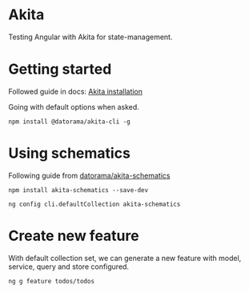 # Akita
Testing Angular with Akita for state-management.

# Getting started
Followed guide in docs: [Akita installation](https://netbasal.gitbook.io/akita/getting-started/installation)

Going with default options when asked.

```
npm install @datorama/akita-cli -g
```

# Using schematics
Following guide from [datorama/akita-schematics](https://github.com/datorama/akita-schematics)

```
npm install akita-schematics --save-dev

ng config cli.defaultCollection akita-schematics
```

# Create new feature
With default collection set, we can generate a new feature with model, service, query and store configured.

```
ng g feature todos/todos
```
